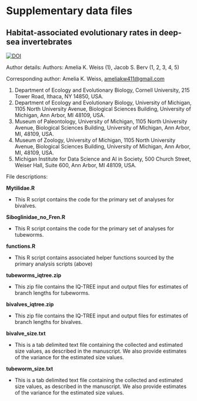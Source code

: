 
# Supplementary data files

## Habitat-associated evolutionary rates in deep-sea invertebrates

[![DOI](https://zenodo.org/badge/DOI/10.5281/zenodo.14927706.svg)](https://doi.org/10.5281/zenodo.14927706)

Author details:
Authors: Amelia K. Weiss (1), Jacob S. Berv (1, 2, 3, 4, 5)

Corresponding author: Amelia K. Weiss, ameliakw411@gmail.com

1)	Department of Ecology and Evolutionary Biology, Cornell University, 215 Tower Road, Ithaca, NY 14850, USA.
2)	Department of Ecology and Evolutionary Biology, University of Michigan, 1105 North University Avenue, Biological Sciences Building, University of Michigan, Ann Arbor, MI 48109, USA.
3)	Museum of Paleontology, University of Michigan, 1105 North University Avenue, Biological Sciences Building, University of Michigan, Ann Arbor, MI, 48109, USA.
4)	Museum of Zoology, University of Michigan, 1105 North University Avenue, Biological Sciences Building, University of Michigan, Ann Arbor, MI, 48109, USA.
5)	Michigan Institute for Data Science and AI in Society, 500 Church Street, Weiser Hall, Suite 600, Ann Arbor, MI 48109, USA.

File descriptions:

**Mytilidae.R**
* This R script contains the code for the primary set of analyses for bivalves.

**Siboglinidae_no_Fren.R**
* This R script contains the code for the primary set of analyses for tubeworms.

**functions.R**
* This R script contains associated helper functions sourced by the primary analysis scripts (above)

**tubeworms_iqtree.zip**
* This zip file contains the IQ-TREE input and output files for estimates of branch lengths for tubeworms.

**bivalves_iqtree.zip**
* This zip file contains the IQ-TREE input and output files for estimates of branch lengths for bivalves.

**bivalve_size.txt**
* This is a tab delimited text file containing the collected and estimated size values, as described in the manuscript. We also provide estimates of the variance for the estimated size values.

**tubeworm_size.txt**
* This is a tab delimited text file containing the collected and estimated size values, as described in the manuscript. We also provide estimates of the variance for the estimated size values.

